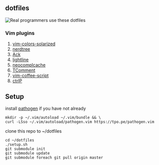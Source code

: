 ## dotfiles

![Real programmers use these dotfiles](http://imgs.xkcd.com/comics/real_programmers.png)

### Vim plugins


1. [vim-colors-solarized](https://github.com/altercation/vim-colors-solarized)
2. [nerdtree](https://github.com/scrooloose/nerdtree)
3. [Ack](https://github.com/mileszs/ack.vim)
4. [lightline](https://github.com/itchyny/lightline.vim)
5. [neocomplcache](https://github.com/Shougo/neocomplcache.vim)
6. [TComment](https://github.com/tomtom/tcomment_vim)
7. [vim-coffee-script](https://github.com/kchmck/vim-coffee-script.git)
8. [ctrlP](https://github.com/kien/ctrlp.vim)


## Setup

install [pathogen](https://github.com/tpope/vim-pathogen) if you have not already

    mkdir -p ~/.vim/autoload ~/.vim/bundle && \
    curl -LSso ~/.vim/autoload/pathogen.vim https://tpo.pe/pathogen.vim

clone this repo to ~/dotfiles

    cd ~/dotfiles
    ./setup.sh
    git submodule init
    git submodule update
    git submodule foreach git pull origin master
